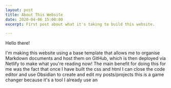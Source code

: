 ```yaml
---
layout: post
title: About This Website
date: 2020-04-06 15:00:00
excerpt: First post about what it's taking to build this website.

---
```


Hello there!

I'm making this website using a base template that allows me to organise Markdown documents and host them on GitHub, which is then deployed via Netlify to make what you're reading now!
The main benefit for doing this for me was the fact that once I have built the css and html I can close the code editor and use Obsidian to create and edit my posts/projects this is a game changer because it's a tool I already use an